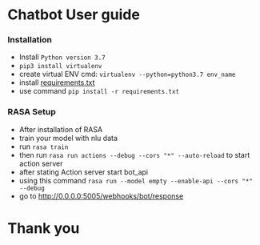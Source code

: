 # Chatbot User guide

### Installation

+ Install `Python version 3.7`
+ `pip3 install virtualenv`
+ create virtual ENV cmd: `virtualenv --python=python3.7 env_name`
+ install [requirements.txt](requirements.txt)
+ use command `pip install -r requirements.txt`

### RASA Setup

+ After installation of RASA
+ train your model with nlu data
+ run `rasa train`
+ then run `rasa run actions --debug --cors "*" --auto-reload` to start action server
+ after stating Action server start bot_api
+ using this command `rasa run --model empty --enable-api --cors "*" --debug`
+ go to http://0.0.0.0:5005/webhooks/bot/response

# Thank you
